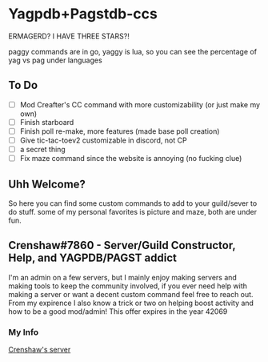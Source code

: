 # Yagpdb+Pagstdb-ccs
ERMAGERD? I HAVE THREE STARS?!

paggy commands are in go, yaggy is lua, so you can see the percentage of yag vs pag under languages 

## To Do
- [ ] Mod Creafter's CC command with more customizability (or just make my own)
- [ ] Finish starboard
- [ ] Finish poll re-make, more features (made base poll creation)
- [ ] Give tic-tac-toev2 customizable in discord, not CP
- [ ] a secret thing
- [ ] Fix maze command since the website is annoying (no fucking clue)

## Uhh Welcome?
So here you can find some custom commands to add to your guild/sever to do stuff.
some of my personal favorites is picture and maze, both are under fun.

## Crenshaw#7860 - Server/Guild Constructor, Help, and YAGPDB/PAGST addict
I'm an admin on a few servers, but I mainly enjoy making servers and making tools to keep the community involved,
if you ever need help with making a server or want a decent custom command feel free to reach out.
From my expirence I also know a trick or two on helping boost activity and how to be a good mod/admin!
This offer expires in the year 42069

### My Info
[Crenshaw's server](https://discord.gg/y3BH7rr74w)
